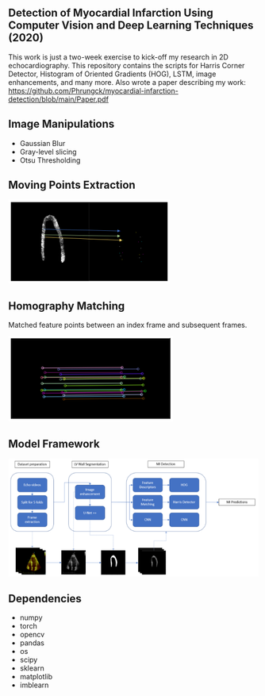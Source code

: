 ## Detection of Myocardial Infarction Using Computer Vision and Deep Learning Techniques (2020)
This work is just a two-week exercise to kick-off my research in 2D echocardiography. This repository contains the scripts for Harris Corner Detector, Histogram of Oriented Gradients (HOG), LSTM, image enhancements, and many more. Also wrote a paper describing my work: https://github.com/Phrungck/myocardial-infarction-detection/blob/main/Paper.pdf

## Image Manipulations
* Gaussian Blur
* Gray-level slicing
* Otsu Thresholding

## Moving Points Extraction
![alt text](https://github.com/Phrungck/myocardial-infarction-detection/blob/main/points.PNG)

## Homography Matching
Matched feature points between an index frame and subsequent frames.

![alt text](https://github.com/Phrungck/myocardial-infarction-detection/blob/main/homography.PNG)

## Model Framework
![alt text](https://github.com/Phrungck/myocardial-infarction-detection/blob/main/framework.PNG)

## Dependencies
* numpy
* torch
* opencv
* pandas
* os
* scipy
* sklearn
* matplotlib
* imblearn
